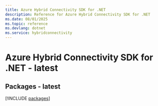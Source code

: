 ```yaml
---
title: Azure Hybrid Connectivity SDK for .NET
description: Reference for Azure Hybrid Connectivity SDK for .NET
ms.date: 08/01/2025
ms.topic: reference
ms.devlang: dotnet
ms.service: hybridconnectivity
---
```

# Azure Hybrid Connectivity SDK for .NET - latest
## Packages - latest
[!INCLUDE [packages](hybrid-connectivity-index.md)]